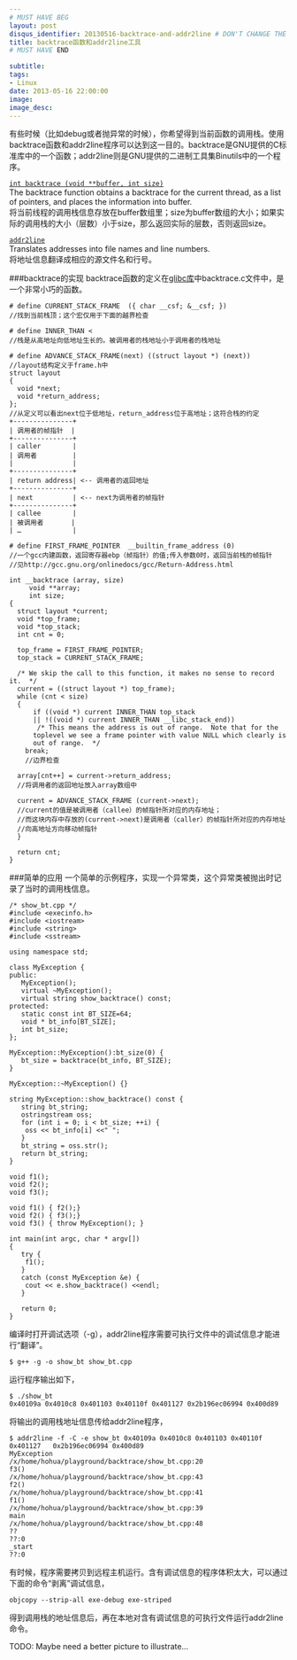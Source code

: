```yaml
---
# MUST HAVE BEG
layout: post
disqus_identifier: 20130516-backtrace-and-addr2line # DON'T CHANGE THE VALUE ONCE SET
title: backtrace函数和addr2line工具
# MUST HAVE END

subtitle:
tags: 
- Linux
date: 2013-05-16 22:00:00
image:
image_desc:
---
```

有些时候（比如debug或者抛异常的时候），你希望得到当前函数的调用栈。使用backtrace函数和addr2line程序可以达到这一目的。backtrace是GNU提供的C标准库中的一个函数；addr2line则是GNU提供的二进制工具集Binutils中的一个程序。  

[`int backtrace (void **buffer, int size)`](http://www.gnu.org/software/libc/manual/html_mono/libc.html#Backtraces)   
The backtrace function obtains a backtrace for the current thread, as a list of pointers, and places the information into buffer.   
将当前线程的调用栈信息存放在buffer数组里；size为buffer数组的大小；如果实际的调用栈的大小（层数）小于size，那么返回实际的层数，否则返回size。

[`addr2line`](http://sourceware.org/binutils/docs/binutils/addr2line.html)  
Translates addresses into file names and line numbers.  
将地址信息翻译成相应的源文件名和行号。


###backtrace的实现
backtrace函数的定义在[glibc库](http://zh.wikipedia.org/zh-cn/GNU_C_%E5%87%BD%E5%BC%8F%E5%BA%AB)中backtrace.c文件中，是一个非常小巧的函数。   
<!--more-->

	# define CURRENT_STACK_FRAME  ({ char __csf; &__csf; })
	//找到当前栈顶；这个宏仅用于下面的越界检查
	
	# define INNER_THAN <
	//栈是从高地址向低地址生长的。被调用者的栈地址小于调用者的栈地址
	
	# define ADVANCE_STACK_FRAME(next) ((struct layout *) (next))
	//layout结构定义于frame.h中
	struct layout
	{
	  void *next;
	  void *return_address;
	};
	//从定义可以看出next位于低地址，return_address位于高地址；这符合栈的约定
	+---------------+
	| 调用者的帧指针  |
	+---------------+
	| caller        |
	| 调用者         |
	|               |
	+---------------+
	| return address| <-- 调用者的返回地址
	+---------------+
	| next          | <-- next为调用者的帧指针
	+---------------+
	| callee        |
	| 被调用者       |
	| …             |
	
	# define FIRST_FRAME_POINTER  __builtin_frame_address (0)
	//一个gcc内建函数，返回寄存器ebp（帧指针）的值;传入参数0时，返回当前栈的帧指针
	//见http://gcc.gnu.org/onlinedocs/gcc/Return-Address.html

	int __backtrace (array, size)
	     void **array;
	     int size;
	{
	  struct layout *current;
	  void *top_frame;
	  void *top_stack;
	  int cnt = 0;
	
	  top_frame = FIRST_FRAME_POINTER;
	  top_stack = CURRENT_STACK_FRAME;

	  /* We skip the call to this function, it makes no sense to record it.  */
	  current = ((struct layout *) top_frame);
	  while (cnt < size)
	  {
	      if ((void *) current INNER_THAN top_stack
		  || !((void *) current INNER_THAN __libc_stack_end))
	       /* This means the address is out of range.  Note that for the
		  toplevel we see a frame pointer with value NULL which clearly is
		  out of range.  */
		break;
		//边界检查

      array[cnt++] = current->return_address;
      //将调用者的返回地址放入array数组中

      current = ADVANCE_STACK_FRAME (current->next);
      //current的值是被调用者（callee）的帧指针所对应的内存地址；
      //而这块内存中存放的(current->next)是调用者（caller）的帧指针所对应的内存地址
      //向高地址方向移动帧指针
	  }
	
	  return cnt;
	}


###简单的应用
一个简单的示例程序，实现一个异常类，这个异常类被抛出时记录了当时的调用栈信息。

	/* show_bt.cpp */
	#include <execinfo.h>
	#include <iostream>
	#include <string>
	#include <sstream>
	
	using namespace std;
	
	class MyException {
	public:
	   MyException();
	   virtual ~MyException();
	   virtual string show_backtrace() const;
	protected:
	   static const int BT_SIZE=64;
	   void * bt_info[BT_SIZE];
	   int bt_size;
	};
	
	MyException::MyException():bt_size(0) {
	   bt_size = backtrace(bt_info, BT_SIZE);
	}
	
	MyException::~MyException() {}
	
	string MyException::show_backtrace() const {
	   string bt_string;
	   ostringstream oss;
	   for (int i = 0; i < bt_size; ++i) {
	    oss << bt_info[i] <<" ";
	   }
	   bt_string = oss.str();
	   return bt_string;
	}
	
	void f1();
	void f2();
	void f3();
	
	void f1() { f2();}
	void f2() { f3();}
	void f3() { throw MyException(); }
	
	int main(int argc, char * argv[])
	{
	   try {
	    f1();
	   }
	   catch (const MyException &e) {
	    cout << e.show_backtrace() <<endl;
	   }
	
	   return 0;
	}


编译时打开调试选项（-g），addr2line程序需要可执行文件中的调试信息才能进行“翻译”。   

	$ g++ -g -o show_bt show_bt.cpp
运行程序输出如下，

	$ ./show_bt
	0x40109a 0x4010c8 0x401103 0x40110f 0x401127 0x2b196ec06994 0x400d89
将输出的调用栈地址信息传给addr2line程序，

	$ addr2line -f -C -e show_bt 0x40109a 0x4010c8 0x401103 0x40110f 0x401127 	0x2b196ec06994 0x400d89
	MyException
	/x/home/hohua/playground/backtrace/show_bt.cpp:20
	f3()
	/x/home/hohua/playground/backtrace/show_bt.cpp:43
	f2()
	/x/home/hohua/playground/backtrace/show_bt.cpp:41
	f1()
	/x/home/hohua/playground/backtrace/show_bt.cpp:39
	main
	/x/home/hohua/playground/backtrace/show_bt.cpp:48
	??
	??:0
	_start
	??:0

有时候，程序需要拷贝到远程主机运行。含有调试信息的程序体积太大，可以通过下面的命令“剥离”调试信息，

	objcopy --strip-all exe-debug exe-striped
得到调用栈的地址信息后，再在本地对含有调试信息的可执行文件运行addr2line命令。

TODO: Maybe need a better picture to illustrate...

